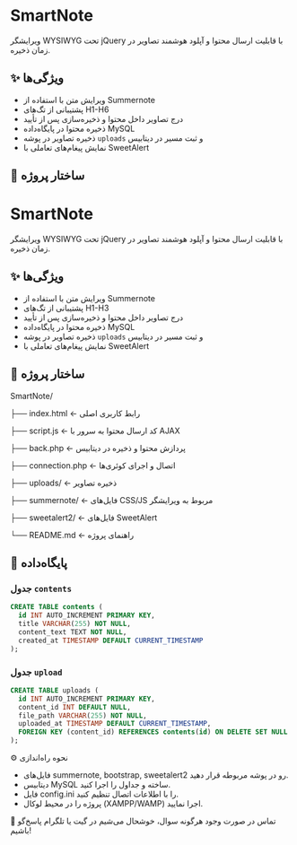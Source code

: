 # SmartNote
ویرایشگر WYSIWYG تحت jQuery با قابلیت ارسال محتوا و آپلود هوشمند تصاویر در زمان ذخیره.

## ✨ ویژگی‌ها
- ویرایش متن با استفاده از Summernote
- پشتیبانی از تگ‌های H1-H6
- درج تصاویر داخل محتوا و ذخیره‌سازی پس از تأیید
- ذخیره محتوا در پایگاه‌داده MySQL
- ذخیره تصاویر در پوشه `uploads` و ثبت مسیر در دیتابیس
- نمایش پیغام‌های تعاملی با SweetAlert

## 🧱 ساختار پروژه
# SmartNote
ویرایشگر WYSIWYG تحت jQuery با قابلیت ارسال محتوا و آپلود هوشمند تصاویر در زمان ذخیره.


## ✨ ویژگی‌ها
- ویرایش متن با استفاده از Summernote
- پشتیبانی از تگ‌های H1-H3
- درج تصاویر داخل محتوا و ذخیره‌سازی پس از تأیید
- ذخیره محتوا در پایگاه‌داده MySQL
- ذخیره تصاویر در پوشه `uploads` و ثبت مسیر در دیتابیس
- نمایش پیغام‌های تعاملی با SweetAlert


## 🧱 ساختار پروژه
SmartNote/

├── index.html ← رابط کاربری اصلی

├── script.js ← کد ارسال محتوا به سرور با AJAX

├── back.php ← پردازش محتوا و ذخیره در دیتابیس

├── connection.php ← اتصال و اجرای کوئری‌ها

├── uploads/ ← ذخیره تصاویر

├── summernote/ ← فایل‌های CSS/JS مربوط به ویرایشگر

├── sweetalert2/ ← فایل‌های SweetAlert

└── README.md ← راهنمای پروژه


## 🧪 پایگاه‌داده


### جدول `contents`
```sql
CREATE TABLE contents (
  id INT AUTO_INCREMENT PRIMARY KEY,
  title VARCHAR(255) NOT NULL,
  content_text TEXT NOT NULL,
  created_at TIMESTAMP DEFAULT CURRENT_TIMESTAMP
);
```
### جدول `upload`
```sql
CREATE TABLE uploads (
  id INT AUTO_INCREMENT PRIMARY KEY,
  content_id INT DEFAULT NULL,
  file_path VARCHAR(255) NOT NULL,
  uploaded_at TIMESTAMP DEFAULT CURRENT_TIMESTAMP,
  FOREIGN KEY (content_id) REFERENCES contents(id) ON DELETE SET NULL
);
```

⚙️ نحوه راه‌اندازی
- فایل‌های summernote, bootstrap, sweetalert2 رو در پوشه مربوطه قرار دهید.
- دیتابیس MySQL ساخته و جداول را اجرا کنید.
- فایل config.ini را با اطلاعات اتصال تنظیم کنید.
- پروژه را در محیط لوکال (XAMPP/WAMP) اجرا نمایید.

📮 تماس
در صورت وجود هرگونه سوال، خوشحال می‌شیم در گیت یا تلگرام پاسخ‌گو باشیم!